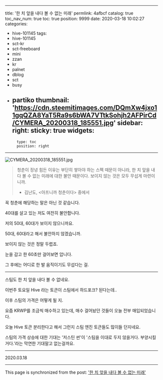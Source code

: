 
---
title: '한 치 앞을 내다 볼 수 없는 미래'
permlink: 4afbcf
catalog: true
toc_nav_num: true
toc: true
position: 9999
date: 2020-03-18 10:02:27
categories:
- hive-101145
tags:
- hive-101145
- sct-kr
- sct-freeboard
- mini
- zzan
- kr
- palnet
- dblog
- sct
- busy
- partiko
thumbnail: 'https://cdn.steemitimages.com/DQmXw4jxo11gqQZA8YaT5Ra9s6bWA7VTtkSohjh2AFPirCd/CYMERA_20200318_185551.jpg'
sidebar:
    right:
        sticky: true
widgets:
    -
        type: toc
        position: right
---


![CYMERA_20200318_185551.jpg](https://cdn.steemitimages.com/DQmXw4jxo11gqQZA8YaT5Ra9s6bWA7VTtkSohjh2AFPirCd/CYMERA_20200318_185551.jpg)

> 청춘이 정녕 힘든 이유는 부단히 쌓아야 하는 스펙 때문이 아니라, 한 치 앞을 내다 볼 수 없는 미래에 대한 불안 때문이다.
> 보이지 않는 것은 모두 무섭게 마련이니까.
> 
> 
> 
> - 김난도, <아프니까 청춘이다> 중에서

꼭 청춘에 해당하는 말은 아닌 것 같습니다.

40대를 살고 있는 저도 여전히 불안합니다.

저의 50대, 60대가 보이지 않으니까요.

50대, 60대라고 해서 불안하지 않겠습니까.

보이지 않는 것은 정말 두렵죠.

눈을 감고 한 60초만 걸어보면 압니다.

그 후에는 어디로 한 발 움직이기도 무섭다는 걸.

---

스팀도 한 치 앞을 내다 볼 수 없네요.

이번주 토요일 Hive 라는 토큰이 스팀에서 하드포크? 된다는데..

이후 스팀의 가격은 어떻게 될 지.

요즘 KRWP를 조금씩 매수하고 있는데, 매수 걸어놨던 것들이 오늘 전부 매입되었습니다.

오늘 Hive 토큰 분리한다고 해서 그런지 스팀 엔진 토큰들도 많이들 던지네요.

스팀의 가격 상승에 대한 기대는 '저스틴 썬'이 '스팀을 이대로 두지 않을거다. 부양시킬거다.'라는 막연한 기대말고 없는걸까요.

---

2020.03.18

- - -

This page is synchronized from the post: ['한 치 앞을 내다 볼 수 없는 미래'](https://steemit.com/@lucky2015/4afbcf)
